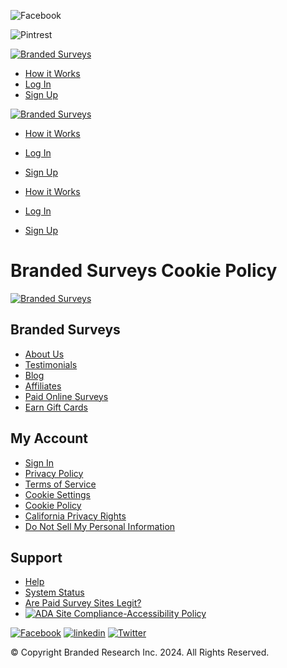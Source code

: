 ![Facebook](https://www.facebook.com/tr?id=359048931483970&ev=PageView&noscript=1)

![Pintrest](https://ct.pinterest.com/v3/?event=init&tid=2612746941915&noscript=1)

[![Branded Surveys](https://d29q07j9kpjtt3.cloudfront.net/assets/visitors/img/Logo-nav@1x.png)](https://surveys.gobranded.com/)

* [How it Works](https://surveys.gobranded.com/take-surveys-online)
* [Log In](https://surveys.gobranded.com/users/login)
* [Sign Up](https://surveys.gobranded.com/users/sign-up)

[![Branded Surveys](https://d29q07j9kpjtt3.cloudfront.net/assets/visitors/img/Logo-nav@1x.png)](https://surveys.gobranded.com/)

* [How it Works](https://surveys.gobranded.com/take-surveys-online)
* [Log In](https://surveys.gobranded.com/users/login)
* [Sign Up](https://surveys.gobranded.com/users/sign-up)

* [How it Works](https://surveys.gobranded.com/take-surveys-online)
* [Log In](https://surveys.gobranded.com/users/login)
* [Sign Up](https://surveys.gobranded.com/users/sign-up)

Branded Surveys Cookie Policy
=============================

[![Branded Surveys](https://d29q07j9kpjtt3.cloudfront.net/assets/visitors/img/placeholder.png)](https://surveys.gobranded.com/)

Branded Surveys
---------------

* [About Us](https://surveys.gobranded.com/about-us)
* [Testimonials](https://surveys.gobranded.com/testimonials)
* [Blog](https://surveys.gobranded.com/blog/)
* [Affiliates](https://surveys.gobranded.com/affiliate)
* [Paid Online Surveys](https://surveys.gobranded.com/paid-surveys)
* [Earn Gift Cards](https://surveys.gobranded.com/earn-gift-cards)

My Account
----------

* [Sign In](https://surveys.gobranded.com/users/login)
* [Privacy Policy](https://surveys.gobranded.com/page/branded-surveys-privacy-policy)
* [Terms of Service](https://surveys.gobranded.com/page/branded-surveys-terms-of-service)
* [Cookie Settings](javascript:void(0))
* [Cookie Policy](https://surveys.gobranded.com/branded-surveys-cookie-policy)
* [California Privacy Rights](https://surveys.gobranded.com/page/branded-surveys-ccpa)
* [Do Not Sell My Personal Information](https://surveys.gobranded.com/PrivacyRequests)

Support
-------

* [Help](https://gobranded.zendesk.com/hc/en-us)
* [System Status](https://status.gobranded.com/)
* [Are Paid Survey Sites Legit?](https://surveys.gobranded.com/are-survey-sites-legit)
* [![ADA Site Compliance-Accessibility Policy](https://d29q07j9kpjtt3.cloudfront.net/assets/visitors/img/accessibility-badge.png)](https://adasitecompliancetools.com/ap.asp?h=GOBRND "ADA Site Compliance-Accessibility Policy")

[![Facebook](https://d29q07j9kpjtt3.cloudfront.net/assets/visitors/img/icon-facebook-blue@1x.png "Facebook")](https://www.facebook.com/BrandedSurveys/) [![linkedin](https://d29q07j9kpjtt3.cloudfront.net/assets/visitors/img/icon-linkedin@1x.png "linkedin")](https://www.linkedin.com/company/brandedresearch/) [![Twitter](https://d29q07j9kpjtt3.cloudfront.net/assets/visitors/img/icon-x-blue.png "Twitter")](https://twitter.com/BrandedSurveys)

© Copyright Branded Research Inc. 2024. All Rights Reserved.